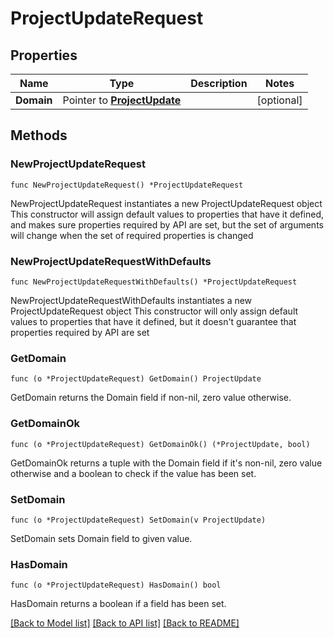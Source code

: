 # ProjectUpdateRequest

## Properties

Name | Type | Description | Notes
------------ | ------------- | ------------- | -------------
**Domain** | Pointer to [**ProjectUpdate**](ProjectUpdate.md) |  | [optional] 

## Methods

### NewProjectUpdateRequest

`func NewProjectUpdateRequest() *ProjectUpdateRequest`

NewProjectUpdateRequest instantiates a new ProjectUpdateRequest object
This constructor will assign default values to properties that have it defined,
and makes sure properties required by API are set, but the set of arguments
will change when the set of required properties is changed

### NewProjectUpdateRequestWithDefaults

`func NewProjectUpdateRequestWithDefaults() *ProjectUpdateRequest`

NewProjectUpdateRequestWithDefaults instantiates a new ProjectUpdateRequest object
This constructor will only assign default values to properties that have it defined,
but it doesn't guarantee that properties required by API are set

### GetDomain

`func (o *ProjectUpdateRequest) GetDomain() ProjectUpdate`

GetDomain returns the Domain field if non-nil, zero value otherwise.

### GetDomainOk

`func (o *ProjectUpdateRequest) GetDomainOk() (*ProjectUpdate, bool)`

GetDomainOk returns a tuple with the Domain field if it's non-nil, zero value otherwise
and a boolean to check if the value has been set.

### SetDomain

`func (o *ProjectUpdateRequest) SetDomain(v ProjectUpdate)`

SetDomain sets Domain field to given value.

### HasDomain

`func (o *ProjectUpdateRequest) HasDomain() bool`

HasDomain returns a boolean if a field has been set.


[[Back to Model list]](../README.md#documentation-for-models) [[Back to API list]](../README.md#documentation-for-api-endpoints) [[Back to README]](../README.md)


